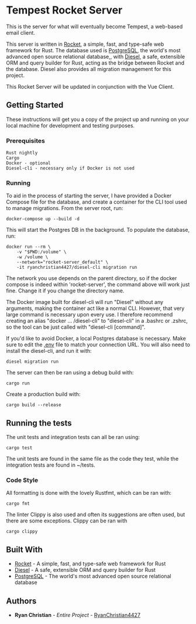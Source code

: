 # Tempest Rocket Server

This is the server for what will eventually become Tempest, a web-based email client.

This server is written in [Rocket](https://rocket.rs), a simple, fast, and type-safe web framework for Rust. The database used is [PostgreSQL](https://www.postgresql.org/), the world's most advanced open source relational database,, with [Diesel](http://diesel.rs), a safe, extensible ORM and query builder for Rust, acting as the bridge between Rocket and the database. Diesel also provides all migration management for this project.

This Rocket Server will be updated in conjunction with the Vue Client.

## Getting Started

These instructions will get you a copy of the project up and running on your local machine for development and testing purposes.

### Prerequisites

```
Rust nightly
Cargo
Docker - optional
Diesel-cli - necessary only if Docker is not used
```

### Running

To aid in the process of starting the server, I have provided a Docker Compose file for the database, and create a container for the CLI tool used to manage migrations. From the server root, run:

```
docker-compose up --build -d
```

This will start the Postgres DB in the background. To populate the database, run:

```
docker run --rm \
    -v "$PWD:/volume" \
    -w /volume \
    --network="rocket-server_default" \
    -it ryanchristian4427/diesel-cli migration run
```

The network you use depends on the parent directory, so if the docker compose is indeed within 'rocket-server', the command above will work just fine. Change it if you change the directory name.

The Docker image built for diesel-cli will run "Diesel" without any arguments, making the container act like a normal CLI. However, that very large command is necessary upon every use. I therefore recommend creating an alias "docker ... /diesel-cli" to "diesel-cli" in a .bashrc or .zshrc, so the tool can be just called with "diesel-cli [command]".

If you'd like to avoid Docker, a local Postgres database is necessary. Make sure to edit the [.env](.env) file to match your connection URL. You will also need to install the diesel-cli, and run it with:

```
diesel migration run
```

The server can then be ran using a debug build with:

```
cargo run
```

Create a production build with:

```
cargo build --release
```

## Running the tests

The unit tests and integration tests can all be ran using:

```
cargo test
```

The unit tests are found in the same file as the code they test, while the integration tests are found in ~/tests.

### Code Style

All formatting is done with the lovely Rustfmt, which can be ran with:

```
cargo fmt
```

The linter Clippy is also used and often its suggestions are often used, but there are some exceptions. Clippy can be ran with

```
cargo clippy
```

## Built With

* [Rocket](https://github.com/glium/glium) - A simple, fast, and type-safe web framework for Rust
* [Diesel](https://github.com/tomaka/glium_text) - A safe, extensible ORM and query builder for Rust
* [PostgreSQL](https://github.com/rustgd/cgmath) - The world's most advanced open source relational database

## Authors

* **Ryan Christian** - *Entire Project* - [RyanChristian4427](https://github.com/RyanChristian4427)
